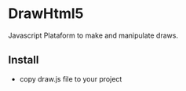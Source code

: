 # DrawHtml5

Javascript Plataform to make and manipulate draws.

## Install

- copy draw.js file to your project

